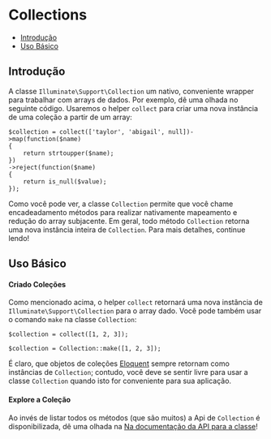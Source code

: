 # Collections

- [Introdução](#introduction)
- [Uso Básico](#basic-usage)

<a name="introduction"></a>
## Introdução


A classe `Illuminate\Support\Collection` um nativo, conveniente wrapper para trabalhar com arrays de dados. Por exemplo, dê uma olhada no seguinte código. Usaremos o helper `collect` para criar uma nova instância de uma coleção a partir de um array:

	$collection = collect(['taylor', 'abigail', null])->map(function($name)
	{
		return strtoupper($name);
	})
	->reject(function($name)
	{
		return is_null($value);
	});


Como você pode ver, a classe `Collection` permite que você chame encadeadamento métodos para realizar nativamente mapeamento e redução do array subjacente. Em geral, todo método `Collection` retorna uma nova instância inteira de `Collection`. Para mais detalhes, continue lendo! 


<a name="basic-usage"></a>
## Uso Básico

#### Criado Coleções


Como mencionado acima, o helper `collect` retornará uma nova instância de `Illuminate\Support\Collection` para o array dado. Você pode também usar o comando `make` na classe `Collection`:

	$collection = collect([1, 2, 3]);

	$collection = Collection::make([1, 2, 3]);


É claro, que objetos de coleções [Eloquent](/docs/5.0/eloquent) sempre retornam como instâncias de `Collection`; contudo, você deve se sentir livre para usar a classe `Collection` quando isto for conveniente para sua aplicação.

#### Explore a Coleção

Ao invés de listar todos os métodos (que são muitos) a Api de `Collection` é disponibilizada, dê uma olhada na [Na documentação da API para a classe](http://laravel.com/api/master/Illuminate/Support/Collection.html)!
